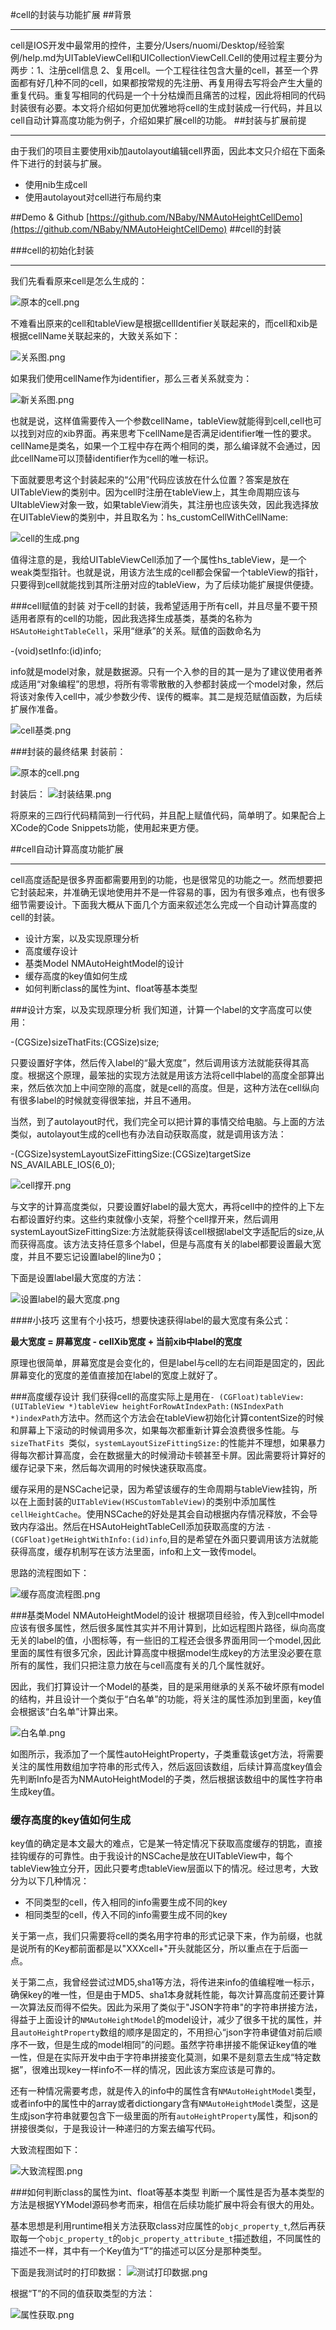 #cell的封装与功能扩展
##背景
***
cell是IOS开发中最常用的控件，主要分/Users/nuomi/Desktop/经验案例/help.md为UITableViewCell和UICollectionViewCell.Cell的使用过程主要分为两步：1、注册cell信息 2、复用cell。一个工程往往包含大量的cell，甚至一个界面都有好几种不同的cell，如果都按常规的先注册、再复用得去写将会产生大量的重复代码。重复写相同的代码是一个十分枯燥而且痛苦的过程，因此将相同的代码封装很有必要。本文将介绍如何更加优雅地将cell的生成封装成一行代码，并且以cell自动计算高度功能为例子，介绍如果扩展cell的功能。
##封装与扩展前提
***
由于我们的项目主要使用xib加autolayout编辑cell界面，因此本文只介绍在下面条件下进行的封装与扩展。

* 使用nib生成cell
* 使用autolayout对cell进行布局约束

##Demo & Github
[https://github.com/NBaby/NMAutoHeightCellDemo](https://github.com/NBaby/NMAutoHeightCellDemo)
##cell的封装

###cell的初始化封装
***
我们先看看原来cell是怎么生成的：

![原本的cell.png](http://upload-images.jianshu.io/upload_images/2368050-3cb4aaa6e0a86a45.png?imageMogr2/auto-orient/strip%7CimageView2/2/w/1240)

不难看出原来的cell和tableView是根据cellIdentifier关联起来的，而cell和xib是根据cellName关联起来的，大致关系如下：

![关系图.png](http://upload-images.jianshu.io/upload_images/2368050-56d06918ab2e5aff.png?imageMogr2/auto-orient/strip%7CimageView2/2/w/1240)


如果我们使用cellName作为identifier，那么三者关系就变为：

![新关系图.png](http://upload-images.jianshu.io/upload_images/2368050-6edf9819b4029c44.png?imageMogr2/auto-orient/strip%7CimageView2/2/w/1240)


也就是说，这样值需要传入一个参数cellName，tableView就能得到cell,cell也可以找到对应的xib界面。再来思考下cellName是否满足identifier唯一性的要求。cellName是类名，如果一个工程中存在两个相同的类，那么编译就不会通过，因此cellName可以顶替identifier作为cell的唯一标识。

下面就要思考这个封装起来的“公用”代码应该放在什么位置？答案是放在UITableView的类别中。因为cell时注册在tableView上，其生命周期应该与UItableView对象一致，如果tableView消失，其注册也应该失效，因此我选择放在UITableView的类别中，并且取名为：hs_customCellWithCellName:

![cell的生成.png](http://upload-images.jianshu.io/upload_images/2368050-c657d9e82f966235.png?imageMogr2/auto-orient/strip%7CimageView2/2/w/1240)


值得注意的是，我给UITableViewCell添加了一个属性hs_tableView，是一个weak类型指针。也就是说，用该方法生成的cell都会保留一个tableView的指针，只要得到cell就能找到其所注册对应的tableView，为了后续功能扩展提供便捷。

###cell赋值的封装
对于cell的封装，我希望适用于所有cell，并且尽量不要干预适用者原有的cell的功能，因此我选择生成基类，基类的名称为`HSAutoHeightTableCell`，采用“继承”的关系。赋值的函数命名为

-(void)setInfo:(id)info;

info就是model对象，就是数据源。只有一个入参的目的其一是为了建议使用者养成适用“对象编程”的思想，将所有零零散散的入参都封装成一个model对象，然后将该对象传入cell中，减少参数少传、误传的概率。其二是规范赋值函数，为后续扩展作准备。

![cell基类.png](http://upload-images.jianshu.io/upload_images/2368050-9c10b789e0d1eac6.png?imageMogr2/auto-orient/strip%7CimageView2/2/w/1240)


###封装的最终结果
封装前：

![原本的cell.png](http://upload-images.jianshu.io/upload_images/2368050-3cb4aaa6e0a86a45.png?imageMogr2/auto-orient/strip%7CimageView2/2/w/1240)


封装后：
![封装结果.png](http://upload-images.jianshu.io/upload_images/2368050-c72bab7495677c82.png?imageMogr2/auto-orient/strip%7CimageView2/2/w/1240)


将原来的三四行代码精简到一行代码，并且配上赋值代码，简单明了。如果配合上XCode的Code Snippets功能，使用起来更方便。

##cell自动计算高度功能扩展
***
cell高度适配是很多界面都需要用到的功能，也是很常见的功能之一。然而想要把它封装起来，并准确无误地使用并不是一件容易的事，因为有很多难点，也有很多细节需要设计。下面我大概从下面几个方面来叙述怎么完成一个自动计算高度的cell的封装。

* 设计方案，以及实现原理分析
* 高度缓存设计
* 基类Model NMAutoHeightModel的设计
* 缓存高度的key值如何生成
* 如何判断class的属性为int、float等基本类型

###设计方案，以及实现原理分析
我们知道，计算一个label的文字高度可以使用：

-(CGSize)sizeThatFits:(CGSize)size;

只要设置好字体，然后传入label的“最大宽度”，然后调用该方法就能获得其高度。根据这个原理，最笨拙的实现方法就是用该方法将cell中label的高度全部算出来，然后依次加上中间空隙的高度，就是cell的高度。但是，这种方法在cell纵向有很多label的时候就变得很笨拙，并且不通用。

当然，到了autolayout时代，我们完全可以把计算的事情交给电脑。与上面的方法类似，autolayout生成的cell也有办法自动获取高度，就是调用该方法：

-(CGSize)systemLayoutSizeFittingSize:(CGSize)targetSize NS_AVAILABLE_IOS(6_0);

![cell撑开.png](http://upload-images.jianshu.io/upload_images/2368050-c46e8a993b75caf1.png?imageMogr2/auto-orient/strip%7CimageView2/2/w/1240)


与文字的计算高度类似，只要设置好label的最大宽大，再将cell中的控件的上下左右都设置好约束。这些约束就像小支架，将整个cell撑开来，然后调用systemLayoutSizeFittingSize:方法就能获得该cell根据label文字适配后的size,从而获得高度。该方法支持任意多个label，但是与高度有关的label都要设置最大宽度，并且不要忘记设置label的line为0；

下面是设置label最大宽度的方法：

![设置label的最大宽度.png](http://upload-images.jianshu.io/upload_images/2368050-70e62106c69655f7.png?imageMogr2/auto-orient/strip%7CimageView2/2/w/1240)

####小技巧
这里有个小技巧，想要快速获得label的最大宽度有条公式：

**最大宽度 = 屏幕宽度 - cellXib宽度 + 当前xib中label的宽度**

原理也很简单，屏幕宽度是会变化的，但是label与cell的左右间距是固定的，因此屏幕变化的宽度的差值直接加在label的宽度上就好了。

###高度缓存设计
我们获得cell的高度实际上是用在`- (CGFloat)tableView:(UITableView *)tableView heightForRowAtIndexPath:(NSIndexPath *)indexPath`方法中。然而这个方法会在tableView初始化计算contentSize的时候和屏幕上下滚动的时候调用多次，如果每次都重新计算会浪费很多性能。与`sizeThatFits `类似，`systemLayoutSizeFittingSize:`的性能并不理想，如果暴力得每次都计算高度，会在数据量大的时候滑动卡顿甚至卡屏。因此需要将计算好的缓存记录下来，然后每次调用的时候快速获取高度。

缓存采用的是NSCache记录，因为希望该缓存的生命周期与tableView挂钩，所以在上面封装的`UITableView(HSCustomTableView)`的类别中添加属性`cellHeightCache`。使用NSCache的好处是其会自动根据内存情况释放，不会导致内存溢出。然后在HSAutoHeightTableCell添加获取高度的方法 `- (CGFloat)getHeightWithInfo:(id)info`,目的是希望在外面只要调用该方法就能获得高度，缓存机制写在该方法里面，info和上文一致传model。

思路的流程图如下：

![缓存高度流程图.png](http://upload-images.jianshu.io/upload_images/2368050-a094d3f418e54da1.png?imageMogr2/auto-orient/strip%7CimageView2/2/w/1240)


###基类Model NMAutoHeightModel的设计
根据项目经验，传入到cell中model应该有很多属性，然后很多属性其实并不用计算到，比如远程图片路径，纵向高度无关的label的值，小图标等，有一些旧的工程还会很多界面用同一个model,因此里面的属性有很多冗余，因此计算高度中根据model生成key的方法里没必要在意所有的属性，我们只把注意力放在与cell高度有关的几个属性就好。

因此，我们打算设计一个Model的基类，目的是采用继承的关系不破坏原有model的结构，并且设计一个类似于“白名单”的功能，将关注的属性添加到里面，key值会根据该“白名单”计算出来。

![白名单.png](http://upload-images.jianshu.io/upload_images/2368050-affa3bf9c5c8809f.png?imageMogr2/auto-orient/strip%7CimageView2/2/w/1240)


如图所示，我添加了一个属性autoHeightProperty，子类重载该get方法，将需要关注的属性用数组加字符串的形式传入，然后返回该数组，后续计算高度key值会先判断Info是否为NMAutoHeightModel的子类，然后根据该数组中的属性字符串生成key值。
### 缓存高度的key值如何生成
key值的确定是本文最大的难点，它是某一特定情况下获取高度缓存的钥匙，直接挂钩缓存的可靠性。由于我设计的NSCache是放在UITableView中，每个tableView独立分开，因此只要考虑tableView层面以下的情况。经过思考，大致分为以下几种情况：

* 不同类型的cell，传入相同的info需要生成不同的key
* 相同类型的cell，传入不同的info需要生成不同的key

关于第一点，我们只需要将cell的类名用字符串的形式记录下来，作为前缀，也就是说所有的Key都前面都是以"XXXcell+"开头就能区分，所以重点在于后面一点。

关于第二点，我曾经尝试过MD5,sha1等方法，将传进来info的值编程唯一标示，确保key的唯一性，但是由于MD5、sha1本身就耗性能，每次计算高度前还要计算一次算法反而得不偿失。因此为采用了类似于"JSON字符串"的字符串拼接方法，得益于上面设计的`NMAutoHeightModel`的model设计，减少了很多干扰的属性，并且`autoHeightProperty`数组的顺序是固定的，不用担心“json字符串键值对前后顺序不一致，但是生成的model相同”的问题。虽然字符串拼接不能保证key值的唯一性，但是在实际开发中由于字符串拼接变化莫测，如果不是刻意去生成“特定数据”，很难出现key一样info不一样的情况，因此该方案应该是可靠的。

还有一种情况需要考虑，就是传入的info中的属性含有`NMAutoHeightModel`类型，或者info中的属性中的array或者dictiongary含有`NMAutoHeightModel`类型，这是生成json字符串就要包含下一级里面的所有`autoHeightProperty`属性，和json的拼接很类似，于是我设计一种递归的方案去编写代码。

大致流程图如下：

![大致流程图.png](http://upload-images.jianshu.io/upload_images/2368050-1b79294166cde64e.png?imageMogr2/auto-orient/strip%7CimageView2/2/w/1240)


###如何判断class的属性为int、float等基本类型
判断一个属性是否为基本类型的方法是根据YYModel源码参考而来，相信在后续功能扩展中将会有很大的用处。

基本思想是利用runtime相关方法获取class对应属性的`objc_property_t`,然后再获取每一个`objc_property_t`的`objc_property_attribute_t`描述数组，不同属性的描述不一样，其中有一个Key值为“T”的描述可以区分是那种类型。

下面是我测试时的打印数据：
![测试打印数据.png](http://upload-images.jianshu.io/upload_images/2368050-a3f67849f9af8046.png?imageMogr2/auto-orient/strip%7CimageView2/2/w/1240)


根据“T”的不同的值获取类型的方法：

![属性获取.png](http://upload-images.jianshu.io/upload_images/2368050-d7f5029ea564434f.png?imageMogr2/auto-orient/strip%7CimageView2/2/w/1240)


